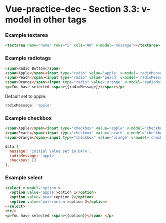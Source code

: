 # Vue-practice-dec - Section 3.3: v-model in other tags

### Example textarea

``` html
<textarea name="name" rows="5" cols="80" v-model='message'></textarea>
```

### Example radiotags

``` html
<span>Radio Button</span>
<span>Apple</span><input type="radio" value='apple' v-model='radioMessage'>
<span>Peach</span><input type="radio" value='peach' v-model='radioMessage'>
<span>Orange</span><input type="radio" value='orange' v-model='radioMessage'>
<p>You have selected <span>{{radioMessage}}</span></p>
```
Default set to apple:
``` javascript
radioMessage: 'apple'
```
### Example checkbox
``` html
<span>Apple</span><input type="checkbox" value='apple' v-model='checkbox'>
<span>Peach</span><input type="checkbox" value='peach' v-model='checkbox'>
<span>Orange</span><input type="checkbox" value='orange' v-model='checkbox'>
```
``` javascript
data:{
  message: 'initial value set in DATA',
  radioMessage: 'apple',
  checkbox: []
},
```
### Example select

``` html
<select v-model='option'>
  <option value='apple'>option 1</option>
  <option value='pear'>option 2</option>
  <option value='watermelon'>option 3</option>
</select>
<hr/>
<p>You have selected <span>{{option}}</span> </p>
```

